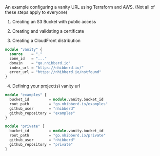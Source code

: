 An example configuring a vanity URL using Terraform and AWS. (Not all of these steps apply to everyone)

  1. Creating an S3 Bucket with public access

  2. Creating and validating a certificate

  3. Creating a CloudFront distribution 

```tf
module "vanity" {
  source    = "."     
  zone_id   = "..."
  domain    = "go.nhibberd.io"
  index_url = "https://nhibberd.io/"
  error_url = "https://nhibberd.io/notfound"
}
```

  4. Defining your project(s) vanity url

```tf
module "examples" {
  bucket_id         = module.vanity.bucket_id
  root_path         = "go.nhibberd.io/examples"
  github_user       = "nhibberd"
  github_repository = "examples"
}

module "private" {
  bucket_id         = module.vanity.bucket_id
  root_path         = "go.nhibberd.io/private"
  github_user       = "nhibberd"
  github_repository = "private"
}
```
